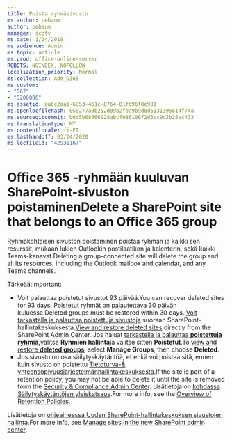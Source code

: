 ```yaml
---
title: Poista ryhmäsivusto
ms.author: pebaum
author: pebaum
manager: scotv
ms.date: 1/24/2019
ms.audience: Admin
ms.topic: article
ms.prod: office-online-server
ROBOTS: NOINDEX, NOFOLLOW
localization_priority: Normal
ms.collection: Adm_O365
ms.custom:
- "567"
- "5200006"
ms.assetid: aa6c2aa1-6853-461c-8764-01fb96f8e981
ms.openlocfilehash: 058277a0b252d89b2fba9b9d8d6131395614f74a
ms.sourcegitcommit: b0d5b68366028abcf08610672d5bc9d3b25ac433
ms.translationtype: MT
ms.contentlocale: fi-FI
ms.lasthandoff: 03/24/2020
ms.locfileid: "42931187"
---
```

# <a name="delete-a-sharepoint-site-that-belongs-to-an-office-365-group"></a><span data-ttu-id="aafb8-102">Office 365 -ryhmään kuuluvan SharePoint-sivuston poistaminen</span><span class="sxs-lookup"><span data-stu-id="aafb8-102">Delete a SharePoint site that belongs to an Office 365 group</span></span>

<span data-ttu-id="aafb8-103">Ryhmäkohtaisen sivuston poistaminen poistaa ryhmän ja kaikki sen resurssit, mukaan lukien Outlookin postilaatikon ja kalenterin, sekä kaikki Teams-kanavat.</span><span class="sxs-lookup"><span data-stu-id="aafb8-103">Deleting a group-connected site will delete the group and all its resources, including the Outlook mailbox and calendar, and any Teams channels.</span></span>
  
<span data-ttu-id="aafb8-104">Tärkeää:</span><span class="sxs-lookup"><span data-stu-id="aafb8-104">Important:</span></span>

- <span data-ttu-id="aafb8-105">Voit palauttaa poistetut sivustot 93 päivää.</span><span class="sxs-lookup"><span data-stu-id="aafb8-105">You can recover deleted sites for 93 days.</span></span> <span data-ttu-id="aafb8-106">Poistetut ryhmät on palautettava 30 päivän kuluessa.</span><span class="sxs-lookup"><span data-stu-id="aafb8-106">Deleted groups must be restored within 30 days.</span></span> <span data-ttu-id="aafb8-107">[Voit tarkastella ja palauttaa poistettuja sivustoja](https://admin.microsoft.com/sharepoint?page=recyclebin&modern=true) suoraan SharePoint-hallintakeskuksesta.</span><span class="sxs-lookup"><span data-stu-id="aafb8-107">[View and restore deleted sites](https://admin.microsoft.com/sharepoint?page=recyclebin&modern=true) directly from the SharePoint Admin Center.</span></span> <span data-ttu-id="aafb8-108">Jos haluat [tarkastella ja palauttaa **poistettuja ryhmiä,**](https://outlook.office.com/people/group/deleted)valitse **Ryhmien hallinta**ja valitse sitten **Poistetut**.</span><span class="sxs-lookup"><span data-stu-id="aafb8-108">To [view and restore **deleted groups**](https://outlook.office.com/people/group/deleted), select **Manage Groups**, then choose **Deleted**.</span></span>
- <span data-ttu-id="aafb8-109">Jos sivusto on osa säilytyskäytäntöä, et ehkä voi poistaa sitä, ennen kuin sivusto on poistettu [Tietoturva-& yhteensopivuusjärjestelmänhallintakeskuksesta](https://protection.office.com/?rfr=AdminCenter#/retention).</span><span class="sxs-lookup"><span data-stu-id="aafb8-109">If the site is part of a retention policy, you may not be able to delete it until the site is removed from the [Security & Compliance Admin Center](https://protection.office.com/?rfr=AdminCenter#/retention).</span></span> <span data-ttu-id="aafb8-110">Lisätietoja on [kohdassa Säilytyskäytäntöjen yleiskatsaus](https://docs.microsoft.com/office365/securitycompliance/retention-policies#content-in-onedrive-accounts-and-sharepoint-sites).</span><span class="sxs-lookup"><span data-stu-id="aafb8-110">For more info, see the [Overview of Retention Policies](https://docs.microsoft.com/office365/securitycompliance/retention-policies#content-in-onedrive-accounts-and-sharepoint-sites).</span></span>
  
<span data-ttu-id="aafb8-111">Lisätietoja on [ohjeaiheessa Uuden SharePoint-hallintakeskuksen sivustojen hallinta](https://docs.microsoft.com/sharepoint/manage-sites-in-new-admin-center).</span><span class="sxs-lookup"><span data-stu-id="aafb8-111">For more info, see [Manage sites in the new SharePoint admin center](https://docs.microsoft.com/sharepoint/manage-sites-in-new-admin-center).</span></span>
